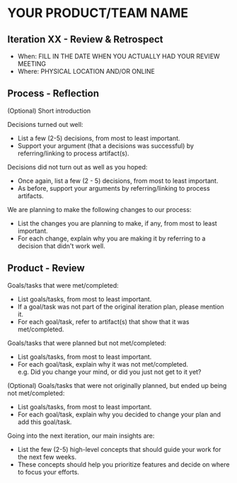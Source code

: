 # YOUR PRODUCT/TEAM NAME

## Iteration XX - Review & Retrospect

 * When: FILL IN THE DATE WHEN YOU ACTUALLY HAD YOUR REVIEW MEETING
 * Where: PHYSICAL LOCATION AND/OR ONLINE

## Process - Reflection

(Optional) Short introduction

Decisions turned out well:

 * List a few (2-5) decisions, from most to least important.
 * Support your argument (that a decisions was successful) by referring/linking to process artifact(s).

Decisions did not turn out as well as you hoped:

 * Once again, list a few (2 - 5) decisions, from most to least important.
 * As before, support your arguments by referring/linking to process artifacts.

We are planning to make the following changes to our process:

 * List the changes you are planning to make, if any, from most to least important.
 * For each change, explain why you are making it by referring to a decision that didn't work well.


## Product - Review

Goals/tasks that were met/completed:

 * List goals/tasks, from most to least important.
 * If a goal/task was not part of the original iteration plan, please mention it.
 * For each goal/task, refer to artifact(s) that show that it was met/completed.

Goals/tasks that were planned but not met/completed:

 * List goals/tasks, from most to least important.
 * For each goal/task, explain why it was not met/completed.      
   e.g. Did you change your mind, or did you just not get to it yet?

(Optional) Goals/tasks that were not originally planned, but ended up being not met/completed:

 * List goals/tasks, from most to least important.
 * For each goal/task, explain why you decided to change your plan and add this goal/task.


Going into the next iteration, our main insights are:

 * List the few (2-5) high-level concepts that should guide your work for the next few weeks.
 * These concepts should help you prioritize features and decide on where to focus your efforts.
